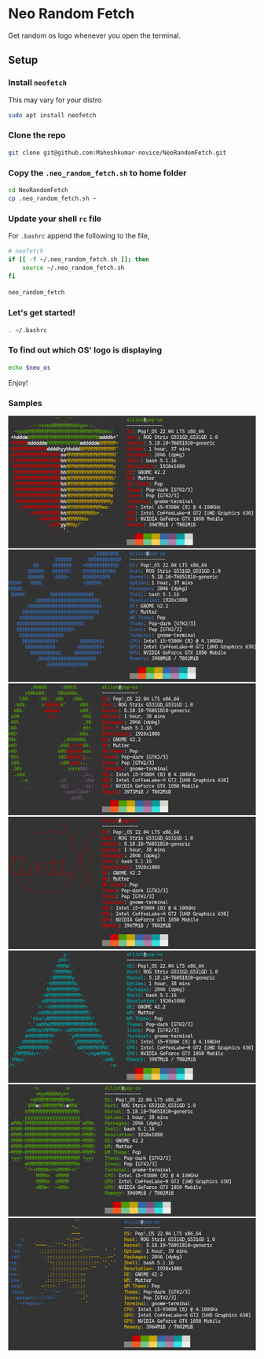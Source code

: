 # Neo Random Fetch

Get random os logo whenever you open the terminal.

## Setup

### Install `neofetch`

This may vary for your distro

```sh
sudo apt install neofetch
```


### Clone the repo

```sh
git clone git@github.com:Maheshkumar-novice/NeoRandomFetch.git
```

### Copy the `.neo_random_fetch.sh` to home folder

```sh
cd NeoRandomFetch
cp .neo_random_fetch.sh ~
```

### Update your shell `rc` file

For `.bashrc` append the following to the file,

```sh
# neofetch
if [[ -f ~/.neo_random_fetch.sh ]]; then
	source ~/.neo_random_fetch.sh
fi

neo_random_fetch
```

### Let's get started!

```sh
. ~/.bashrc
```

### To find out which OS' logo is displaying

```sh
echo $neo_os
```

Enjoy!


### Samples

![0](images/0.png)
![1](images/1.png)
![2](images/2.png)
![3](images/3.png)
![4](images/4.png)
![5](images/5.png)
![6](images/6.png)
